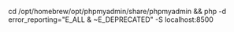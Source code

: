 cd /opt/homebrew/opt/phpmyadmin/share/phpmyadmin && php -d error_reporting="E_ALL & ~E_DEPRECATED" -S localhost:8500